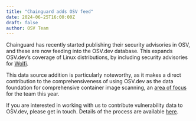 ```yaml
---
title: "Chainguard adds OSV feed"
date: 2024-06-25T16:00:00Z
draft: false
author: OSV Team
---
```


Chainguard has recently started publishing their security advisories in OSV, and these are now feeding into the OSV.dev database. This expands OSV.dev’s coverage of Linux distributions, by including security advisories for [Wolfi](https://www.chainguard.dev/unchained/introducing-wolfi-the-first-linux-un-distro).
<!--more-->

This data source addition is particularly noteworthy, as it makes a direct contribution to the comprehensiveness of using OSV.dev as the data foundation for comprehensive container image scanning, an [area of focus](https://github.com/google/osv-scanner/issues/64) for the team this year.

If you are interested in working with us to contribute vulnerability data to
OSV.dev, please get in touch. Details of the process are available
[here](https://github.com/google/osv.dev/blob/master/CONTRIBUTING.md#contributing-data).
